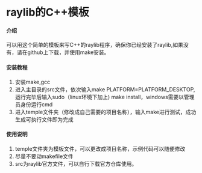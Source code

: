 # raylib的C++模板

#### 介绍
可以用这个简单的模板来写C++的raylib程序，确保你已经安装了raylib,如果没有，请在github上下载，并使用make安装。

#### 安装教程

1.  安装make,gcc
2.  进入主目录的src文件，依次输入make PLATFORM=PLATFORM_DESKTOP,运行完毕后输入sudo（linux环境下加上) make install，windows需要以管理员身份运行cmd
3.  进入temple文件夹（修改成自己需要的项目名称），输入make进行测试，成功生成可执行文件即为完成

#### 使用说明

1.  temple文件夹为模板文件，可以更改成项目名称，示例代码可以随便修改
2.  尽量不要动makefile文件
3.  src为raylib官方文件，可以自行下载官方仓库使用。